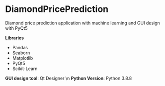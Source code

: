 # DiamondPricePrediction
Diamond price prediction application with machine learning and GUI design with PyQt5

**Libraries**
- Pandas
- Seaborn
- Matplotlib
- PyQt5
- Scikit-Learn

**GUI design tool**: Qt Designer \n
**Python Version**: Python 3.8.8
